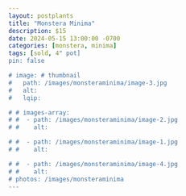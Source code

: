 ```yaml
---
layout: postplants
title: "Monstera Minima"
description: $15
date: 2024-05-15 13:00:00 -0700
categories: [monstera, minima]
tags: [sold, 4" pot]
pin: false

# image: # thumbnail
#   path: /images/monsteraminima/image-3.jpg
#   alt:
#   lqip:

# # images-array:
# #  - path: /images/monsteraminima/image-2.jpg
# #    alt: 

# #  - path: /images/monsteraminima/image-1.jpg
# #    alt: 

# #  - path: /images/monsteraminima/image-4.jpg
# #    alt: 
# photos: /images/monsteraminima
---
```


